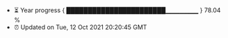 - ⏳ Year progress { ███████████████████████▁▁▁▁▁▁▁ } 78.04 %
- ⏰ Updated on Tue, 12 Oct 2021 20:20:45 GMT

